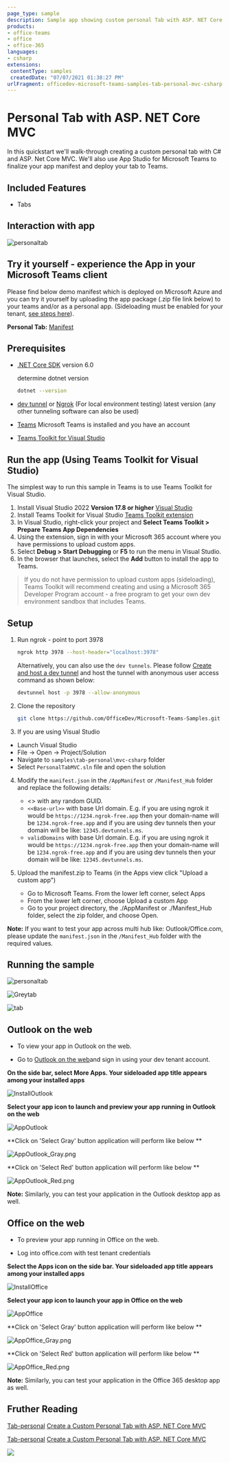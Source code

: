 ```yaml
---
page_type: sample
description: Sample app showing custom personal Tab with ASP. NET Core
products:
- office-teams
- office
- office-365
languages:
- csharp
extensions:
 contentType: samples
 createdDate: "07/07/2021 01:38:27 PM"
urlFragment: officedev-microsoft-teams-samples-tab-personal-mvc-csharp
---
```


# Personal Tab with ASP. NET Core MVC

In this quickstart we'll walk-through creating a custom personal tab with C# and ASP. Net Core MVC. We'll also use App Studio for Microsoft Teams to finalize your app manifest and deploy your tab to Teams.

 ## Included Features
* Tabs

## Interaction with app

![personaltab](Images/PersonalTabModule.gif)

## Try it yourself - experience the App in your Microsoft Teams client
Please find below demo manifest which is deployed on Microsoft Azure and you can try it yourself by uploading the app package (.zip file link below) to your teams and/or as a personal app. (Sideloading must be enabled for your tenant, [see steps here](https://docs.microsoft.com/microsoftteams/platform/concepts/build-and-test/prepare-your-o365-tenant#enable-custom-teams-apps-and-turn-on-custom-app-uploading)).

**Personal Tab:** [Manifest](/samples/tab-personal/mvc-csharp/demo-manifest/tab-personal.zip)

## Prerequisites

- [.NET Core SDK](https://dotnet.microsoft.com/download) version 6.0

  determine dotnet version
  ```bash
  dotnet --version
  ```
- [dev tunnel](https://learn.microsoft.com/en-us/azure/developer/dev-tunnels/get-started?tabs=windows) or [Ngrok](https://ngrok.com/download) (For local environment testing) latest version (any other tunneling software can also be used)
  
- [Teams](https://teams.microsoft.com) Microsoft Teams is installed and you have an account

- [Teams Toolkit for Visual Studio](https://learn.microsoft.com/en-us/microsoftteams/platform/toolkit/toolkit-v4/install-teams-toolkit-vs?pivots=visual-studio-v17-7)

## Run the app (Using Teams Toolkit for Visual Studio)

The simplest way to run this sample in Teams is to use Teams Toolkit for Visual Studio.
1. Install Visual Studio 2022 **Version 17.8 or higher** [Visual Studio](https://visualstudio.microsoft.com/downloads/)
1. Install Teams Toolkit for Visual Studio [Teams Toolkit extension](https://learn.microsoft.com/en-us/microsoftteams/platform/toolkit/toolkit-v4/install-teams-toolkit-vs?pivots=visual-studio-v17-7)
1. In Visual Studio, right-click your project and **Select Teams Toolkit > Prepare Teams App Dependencies**
1. Using the extension, sign in with your Microsoft 365 account where you have permissions to upload custom apps.
1. Select **Debug > Start Debugging** or **F5** to run the menu in Visual Studio.
1. In the browser that launches, select the **Add** button to install the app to Teams.
> If you do not have permission to upload custom apps (sideloading), Teams Toolkit will recommend creating and using a Microsoft 365 Developer Program account - a free program to get your own dev environment sandbox that includes Teams.

## Setup

1. Run ngrok - point to port 3978

   ```bash
   ngrok http 3978 --host-header="localhost:3978"
   ```  

   Alternatively, you can also use the `dev tunnels`. Please follow [Create and host a dev tunnel](https://learn.microsoft.com/en-us/azure/developer/dev-tunnels/get-started?tabs=windows) and host the tunnel with anonymous user access command as shown below:

   ```bash
   devtunnel host -p 3978 --allow-anonymous
   ```


2. Clone the repository
   ```bash
   git clone https://github.com/OfficeDev/Microsoft-Teams-Samples.git
   ```

3. If you are using Visual Studio
 - Launch Visual Studio
 - File -> Open -> Project/Solution
 - Navigate to ```samples\tab-personal\mvc-csharp``` folder
 - Select ```PersonalTabMVC.sln``` file and open the solution

4. Modify the `manifest.json` in the `/AppManifest` or `/Manifest_Hub` folder and replace the following details:
   - <<Guid>> with any random GUID.
   - `<<Base-url>>` with base Url domain. E.g. if you are using ngrok it would be `https://1234.ngrok-free.app` then your domain-name will be `1234.ngrok-free.app` and if you are using dev tunnels then your domain will be like: `12345.devtunnels.ms`.
   - `validDomains` with base Url domain. E.g. if you are using ngrok it would be `https://1234.ngrok-free.app` then your domain-name will be `1234.ngrok-free.app` and if you are using dev tunnels then your domain will be like: `12345.devtunnels.ms`.

5. Upload the manifest.zip to Teams (in the Apps view click "Upload a custom app")
   - Go to Microsoft Teams. From the lower left corner, select Apps
   - From the lower left corner, choose Upload a custom App
   - Go to your project directory, the ./AppManifest or ./Manifest_Hub folder, select the zip folder, and choose Open.

  **Note:** If you want to test your app across multi hub like: Outlook/Office.com, please update the `manifest.json` in the `/Manifest_Hub` folder with the required values.

## Running the sample

![personaltab](Images/personaltab.png)

![Greytab](Images/Greytab.png)

![tab](Images/Redtab.png)


## Outlook on the web

- To view your app in Outlook on the web.

- Go to [Outlook on the web](https://outlook.office.com/mail/)and sign in using your dev tenant account.

**On the side bar, select More Apps. Your sideloaded app title appears among your installed apps**

![InstallOutlook](Images/InstallOutlook.png)

**Select your app icon to launch and preview your app running in Outlook on the web**

![AppOutlook](Images/AppOutlook.png)

**Click on 'Select Gray' button application will perform like below **

![AppOutlook_Gray.png](Images/AppOutlook_Gray.png.png)

**Click on 'Select Red' button application will perform like below **

![AppOutlook_Red.png](Images/AppOutlook_Red.png.png)

**Note:** Similarly, you can test your application in the Outlook desktop app as well.

## Office on the web

- To preview your app running in Office on the web.

- Log into office.com with test tenant credentials

**Select the Apps icon on the side bar. Your sideloaded app title appears among your installed apps**

![InstallOffice](Images/InstallOffice.png)

**Select your app icon to launch your app in Office on the web**

![AppOffice](Images/AppOffice.png) 

**Click on 'Select Gray' button application will perform like below **

![AppOffice_Gray.png](Images/AppOffice_Gray.png.png)

**Click on 'Select Red' button application will perform like below **

![AppOffice_Red.png](Images/AppOffice_Red.png.png)

**Note:** Similarly, you can test your application in the Office 365 desktop app as well.

## Fruther Reading
[Tab-personal](https://learn.microsoft.com/en-us/microsoftteams/platform/tabs/what-are-tabs)
[Create a Custom Personal Tab with ASP. NET Core MVC](https://learn.microsoft.com/en-us/microsoftteams/platform/tabs/how-to/create-personal-tab?pivots=mvc-csharp)


[Tab-personal](https://learn.microsoft.com/microsoftteams/platform/tabs/what-are-tabs)
[Create a Custom Personal Tab with ASP. NET Core MVC](https://learn.microsoft.com/microsoftteams/platform/tabs/how-to/create-personal-tab?pivots=mvc-csharp)


<img src="https://pnptelemetry.azurewebsites.net/microsoft-teams-samples/samples/tab-personal-mvc-csharp" />